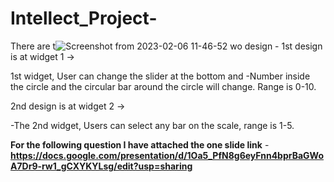 # Intellect_Project-
There are t![Screenshot from 2023-02-06 11-46-52](https://user-images.githubusercontent.com/55456403/216897636-72534303-26af-4d52-8109-afa175b8648a.png)
wo design - 
1st design is at widget 1 ->

1st widget, User can change the slider at the bottom and
-Number inside the circle and the circular bar around the circle will
change. Range is 0-10.

2nd design is at widget 2 ->

-The 2nd widget, Users can select any bar on the scale, range is 1-5.

**For the following question I have attached the one slide link**  - **https://docs.google.com/presentation/d/1Oa5_PfN8g6eyFnn4bprBaGWoA7Dr9-rw1_gCXYKYLsg/edit?usp=sharing**


